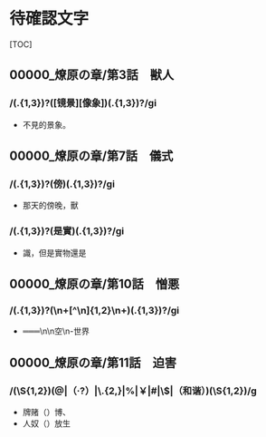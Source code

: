 # 待確認文字

[TOC]

## 00000_燎原の章/第3話　獣人

### /(.{1,3})?([镜景][像象])(.{1,3})?/gi

- 不見的景象。


## 00000_燎原の章/第7話　儀式

### /(.{1,3})?(傍)(.{1,3})?/gi

- 那天的傍晚，獸

### /(.{1,3})?(是實)(.{1,3})?/gi

- 識，但是實物還是


## 00000_燎原の章/第10話　憎悪

### /(.{1,3})?(\n+[^\n]{1,2}\n+)(.{1,3})?/gi

- ═══\n\n空\n-世界


## 00000_燎原の章/第11話　迫害

### /(\\S{1,2})(@|（·?）|\\.{2,}|%|￥|#|\\$|（和谐）)(\\S{1,2})/g

- 牌赌（）博、
- 人奴（）放生
